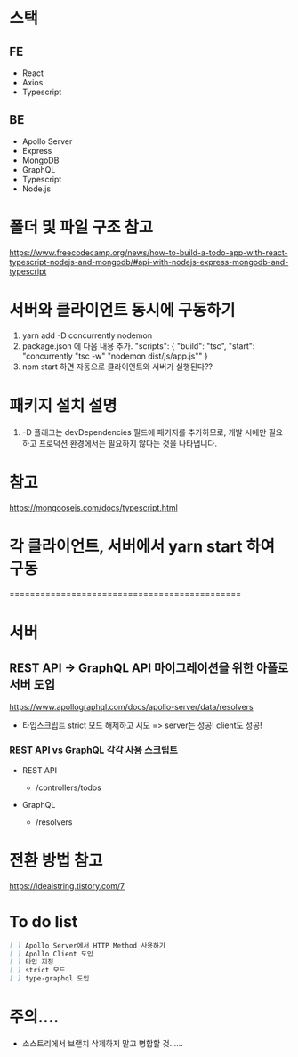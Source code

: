 # 스택
## FE
- React
- Axios
- Typescript

## BE
- Apollo Server
- Express
- MongoDB
- GraphQL
- Typescript
- Node.js

# 폴더 및 파일 구조 참고

https://www.freecodecamp.org/news/how-to-build-a-todo-app-with-react-typescript-nodejs-and-mongodb/#api-with-nodejs-express-mongodb-and-typescript

# 서버와 클라이언트 동시에 구동하기

1. yarn add -D concurrently nodemon
2. package.json 에 다음 내용 추가.
   "scripts": {
   "build": "tsc",
   "start": "concurrently \"tsc -w\" \"nodemon dist/js/app.js\""
   }
3. npm start 하면 자동으로 클라이언트와 서버가 실행된다??

# 패키지 설치 설명
1. -D 플래그는 devDependencies 필드에 패키지를 추가하므로, 개발 시에만 필요하고 프로덕션 환경에서는 필요하지 않다는 것을 나타냅니다.

# 참고
https://mongoosejs.com/docs/typescript.html

# 각 클라이언트, 서버에서 yarn start 하여 구동


=============================================
# 서버
## REST API -> GraphQL API 마이그레이션을 위한 아폴로서버 도입
https://www.apollographql.com/docs/apollo-server/data/resolvers

- 타입스크립트 strict 모드 해제하고 시도 => server는 성공! client도 성공!

### REST API vs GraphQL 각각 사용 스크립트
- REST API
  - /controllers/todos

- GraphQL
  - /resolvers


# 전환 방법 참고
https://idealstring.tistory.com/7


# To do list
```markdown
[ ] Apollo Server에서 HTTP Method 사용하기
[ ] Apollo Client 도입
[ ] 타입 지정
[ ] strict 모드
[ ] type-graphql 도입
```


# 주의....
- 소스트리에서 브랜치 삭제하지 말고 병합할 것...... 